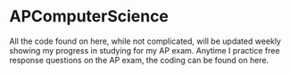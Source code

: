 # APComputerScience

All the code found on here, while not complicated, will be updated weekly showing my progress in studying for my AP exam. Anytime I practice free response questions on the AP exam, the coding can be found on here. 
